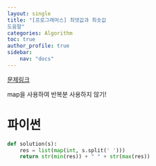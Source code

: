 ```yaml
---
layout: single
title: "[프로그래머스] 최댓값과 최솟값
도움말"
categories: Algorithm
toc: true
author_profile: true
sidebar:
    nav: "docs"
---
```


[문제링크](https://school.programmers.co.kr/learn/courses/30/lessons/12939)

map을 사용하여 반복분 사용하지 않기!

# 파이썬
```python
def solution(s):
    res = list(map(int, s.split(' ')))
    return str(min(res)) + " " + str(max(res))
```